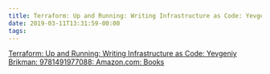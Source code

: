 ```yaml
---
title: Terraform: Up and Running: Writing Infrastructure as Code: Yevgeniy Brikman: 9781491977088: Amazon.com: Books
date: 2019-03-11T13:31:59-00:00
tags:
---
```


[Terraform: Up and Running: Writing Infrastructure as Code: Yevgeniy Brikman: 9781491977088: Amazon.com: Books](https://www.amazon.com/Terraform-Running-Writing-Infrastructure-Code/dp/1491977086/ref=sr_1_fkmrnull_1?crid=10RKOZNSYFAZ9&keywords=terraform+up+and+running+writing+infrastructure+as+code&qid=1552310898&s=books&sprefix=terraform+up%2Cstripbooks%2C204&sr=1-1-fkmrnull)
